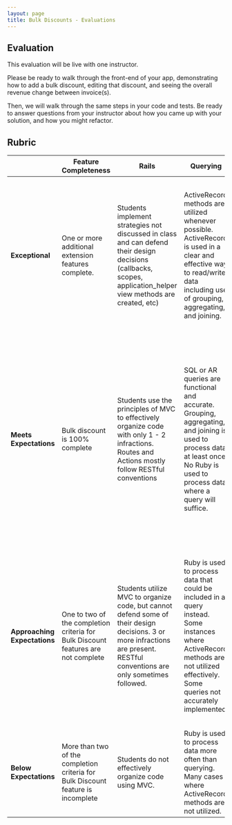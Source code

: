 ```yaml
---
layout: page
title: Bulk Discounts - Evaluations
---
```



## Evaluation
This evaluation will be live with one instructor. 

Please be ready to walk through the front-end of your app, demonstrating how to add a bulk discount, editing that discount, and seeing the overall revenue change between invoice(s). 

Then, we will walk through the same steps in your code and tests. Be ready to answer questions from your instructor about how you came up with your solution, and how you might refactor. 



## Rubric

| | **Feature Completeness** | **Rails** | **Querying** | **Testing and Debugging**                                                                                                                                                                                               |
| --- | ---------------------------------------------------------------------------------------------------------------------------| --- | --- | ----------------------------------------------------------------------------------------------------------------------------------------------------------------------------------------------------------------------- |
| **Exceptional**  | One or more additional extension features complete. | Students implement strategies not discussed in class and can defend their design decisions (callbacks, scopes, application_helper view methods are created, etc) | ActiveRecord methods are utilized whenever possible. ActiveRecord is used in a clear and effective way to read/write data including use of grouping, aggregating, and joining. | Very clear Test Driven Development. Test files are extremely well organized and nested. Students can point to multiple examples of edge case testing that are not included in the user stories. |
| **Meets Expectations** | Bulk discount is 100% complete| Students use the principles of MVC to effectively organize code with only 1 - 2 infractions. Routes and Actions mostly follow RESTful conventions | SQL or AR queries are functional and accurate.  Grouping, aggregating, and joining is used to process data at least once. No Ruby is used to process data where a query will suffice. | 100% coverage for models. 98% coverage for features. Tests are well written and meaningful. All tests passing. TDD Process is clear throughout commits. Some sad path and edge case testing. Tests utilize within blocks to target specific areas of a page. |
| **Approaching Expectations** | One to two of the completion criteria for Bulk Discount features are not complete | Students utilize MVC to organize code, but cannot defend some of their design decisions. 3 or more infractions are present. RESTful conventions are only sometimes followed. | Ruby is used to process data that could be included in a query instead. Some instances where ActiveRecord methods are not utilized effectively. Some queries not accurately implemented. | Feature test coverage between 90% and 98%, or model test coverage below 100%, or tests are not meaningfully written or have an unclear objective, or tests do not utilize within blocks. Missing sad path or edge case testing.                                |
| **Below Expectations** | More than two of the completion criteria for Bulk Discount feature is incomplete| Students do not effectively organize code using MVC. | Ruby is used to process data more often than querying. Many cases where ActiveRecord methods are not utilized.| Below 90% coverage for either features or models. TDD was not used.
